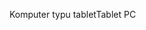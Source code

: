 <span data-ttu-id="6687f-101">Komputer typu tablet</span><span class="sxs-lookup"><span data-stu-id="6687f-101">Tablet PC</span></span>